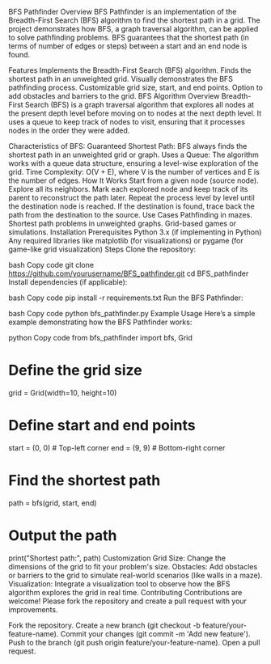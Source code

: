 BFS Pathfinder
Overview
BFS Pathfinder is an implementation of the Breadth-First Search (BFS) algorithm to find the shortest path in a grid. The project demonstrates how BFS, a graph traversal algorithm, can be applied to solve pathfinding problems. BFS guarantees that the shortest path (in terms of number of edges or steps) between a start and an end node is found.

Features
Implements the Breadth-First Search (BFS) algorithm.
Finds the shortest path in an unweighted grid.
Visually demonstrates the BFS pathfinding process.
Customizable grid size, start, and end points.
Option to add obstacles and barriers to the grid.
BFS Algorithm Overview
Breadth-First Search (BFS) is a graph traversal algorithm that explores all nodes at the present depth level before moving on to nodes at the next depth level. It uses a queue to keep track of nodes to visit, ensuring that it processes nodes in the order they were added.

Characteristics of BFS:
Guaranteed Shortest Path: BFS always finds the shortest path in an unweighted grid or graph.
Uses a Queue: The algorithm works with a queue data structure, ensuring a level-wise exploration of the grid.
Time Complexity: O(V + E), where V is the number of vertices and E is the number of edges.
How It Works
Start from a given node (source node).
Explore all its neighbors.
Mark each explored node and keep track of its parent to reconstruct the path later.
Repeat the process level by level until the destination node is reached.
If the destination is found, trace back the path from the destination to the source.
Use Cases
Pathfinding in mazes.
Shortest path problems in unweighted graphs.
Grid-based games or simulations.
Installation
Prerequisites
Python 3.x (if implementing in Python)
Any required libraries like matplotlib (for visualizations) or pygame (for game-like grid visualization)
Steps
Clone the repository:

bash
Copy code
git clone https://github.com/yourusername/BFS_pathfinder.git
cd BFS_pathfinder
Install dependencies (if applicable):

bash
Copy code
pip install -r requirements.txt
Run the BFS Pathfinder:

bash
Copy code
python bfs_pathfinder.py
Example Usage
Here’s a simple example demonstrating how the BFS Pathfinder works:

python
Copy code
from bfs_pathfinder import bfs, Grid

# Define the grid size
grid = Grid(width=10, height=10)

# Define start and end points
start = (0, 0)    # Top-left corner
end = (9, 9)      # Bottom-right corner

# Find the shortest path
path = bfs(grid, start, end)

# Output the path
print("Shortest path:", path)
Customization
Grid Size: Change the dimensions of the grid to fit your problem's size.
Obstacles: Add obstacles or barriers to the grid to simulate real-world scenarios (like walls in a maze).
Visualization: Integrate a visualization tool to observe how the BFS algorithm explores the grid in real time.
Contributing
Contributions are welcome! Please fork the repository and create a pull request with your improvements.

Fork the repository.
Create a new branch (git checkout -b feature/your-feature-name).
Commit your changes (git commit -m 'Add new feature').
Push to the branch (git push origin feature/your-feature-name).
Open a pull request.

